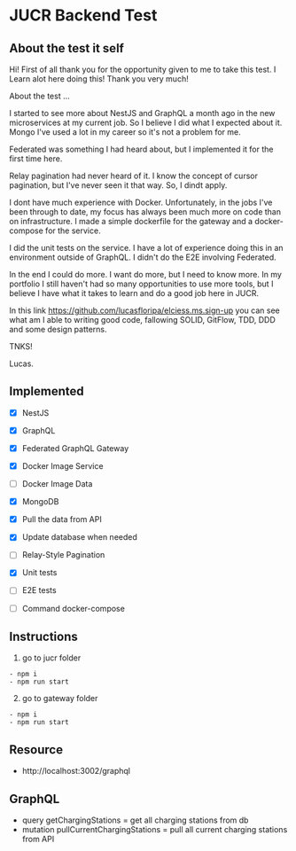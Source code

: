 # JUCR Backend Test

## About the test it self
  Hi! First of all thank you for the opportunity given to me to take this test. I Learn alot here doing this! Thank you very much!
  
  About the test ...

  I started to see more about NestJS and GraphQL a month ago in the new microservices at my current job. So I believe I did what I expected about it. Mongo I've used a lot in my career so it's not a problem for me.

  Federated was something I had heard about, but I implemented it for the first time here.

  Relay pagination had never heard of it. I know the concept of cursor pagination, but I've never seen it that way. So, I dindt apply.

  I dont have much experience with Docker. Unfortunately, in the jobs I've been through to date, my focus has always been much more on code than on infrastructure. I made a simple dockerfile for the gateway and a docker-compose for the service.

  I did the unit tests on the service. I have a lot of experience doing this in an environment outside of GraphQL. I didn't do the E2E involving Federated.

  In the end I could do more. I want do more, but I need to know more. In my portfolio I still haven't had so many opportunities to use more tools, but I believe I have what it takes to learn and do a good job here in JUCR.

  In this link https://github.com/lucasfloripa/elciess.ms.sign-up you can see what am I able to writing good code, fallowing SOLID, GitFlow, TDD, DDD and some design patterns. 
  
  TNKS!

  Lucas.

  ## Implemented

  - [x] NestJS
  - [x] GraphQL
  - [x] Federated GraphQL Gateway
  - [x] Docker Image Service
  - [ ] Docker Image Data
  - [x] MongoDB
  - [x] Pull the data from API
  - [x] Update database when needed
  - [ ] Relay-Style Pagination
  - [x] Unit tests
  - [ ] E2E tests
  - [ ] Command docker-compose


## Instructions
  1. go to jucr folder

    - npm i
    - npm run start

  2. go to gateway folder

    - npm i
    - npm run start

## Resource
  - http://localhost:3002/graphql

## GraphQL
  - query getChargingStations = get all charging stations from db
  - mutation pullCurrentChargingStations = pull all current charging stations from API